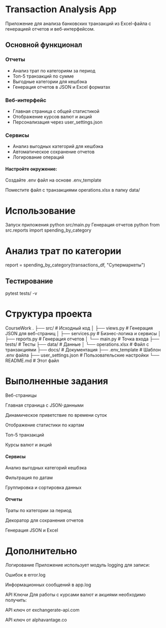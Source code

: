 # Transaction Analysis App

Приложение для анализа банковских транзакций из Excel-файла с генерацией отчетов и веб-интерфейсом.

##  Основной функционал

###  Отчеты
- Анализ трат по категориям за период
- Топ-5 транзакций по сумме
- Выгодные категории для кешбэка
- Генерация отчетов в JSON и Excel форматах

###  Веб-интерфейс
- Главная страница с общей статистикой
- Отображение курсов валют и акций
- Персонализация через user_settings.json

###  Сервисы
- Анализ выгодных категорий для кешбэка
- Автоматическое сохранение отчетов
- Логирование операций

#### Настройте окружение:

Создайте .env файл на основе .env_template

Поместите файл с транзакциями operations.xlsx в папку data/

# Использование
Запуск приложения
python src/main.py
Генерация отчетов
python
from src.reports import spending_by_category

# Анализ трат по категории
report = spending_by_category(transactions_df, "Супермаркеты")

## Тестирование
pytest tests/ -v

# Структура проекта
CourseWork
.
├── src/                     # Исходный код
│   ├── views.py             # Генерация JSON для веб-страниц
│   ├── services.py          # Бизнес-логика и сервисы
│   ├── reports.py           # Генерация отчетов
│   └── main.py              # Точка входа
├── tests/                   # Тесты
├── data/                    # Данные
│   └── operations.xlsx      # Файл с транзакциями
├── docs/                    # Документация
├── .env_template            # Шаблон .env файла
├── user_settings.json       # Пользовательские настройки
└── README.md                # Этот файл
# Выполненные задания
Веб-страницы

Главная страница с JSON-данными

Динамическое приветствие по времени суток

Отображение статистики по картам

Топ-5 транзакций

Курсы валют и акций

#### Сервисы
Анализ выгодных категорий кешбэка

Фильтрация по датам

Группировка и сортировка данных

#### Отчеты
Траты по категории за период

Декоратор для сохранения отчетов

Генерация JSON и Excel

# Дополнительно
Логирование
Приложение использует модуль logging для записи:

Ошибок в error.log

Информационных сообщений в app.log

API Ключи
Для работы с курсами валют и акциями необходимо получить:

API ключ от exchangerate-api.com

API ключ от alphavantage.co